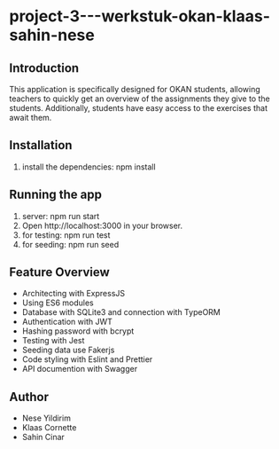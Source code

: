 # project-3---werkstuk-okan-klaas-sahin-nese

## Introduction
This application is specifically designed for OKAN students, allowing teachers to quickly get an overview of the assignments they give to the students. Additionally, students have easy access to the exercises that await them.

## Installation
1. install the dependencies: npm install

## Running the app
1. server: npm run start
2. Open http://localhost:3000 in your browser.
3. for testing: npm run test
4. for seeding: npm run seed

## Feature Overview
- Architecting with ExpressJS
- Using ES6 modules
- Database with SQLite3 and connection with TypeORM
- Authentication with JWT
- Hashing password with bcrypt
- Testing with Jest
- Seeding data use Fakerjs
- Code styling with Eslint and Prettier
- API documention with Swagger

## Author
- Nese Yildirim
- Klaas Cornette
- Sahin Cinar